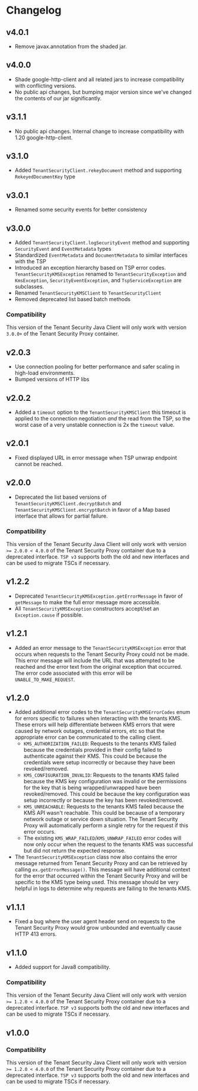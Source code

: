 # Changelog

## v4.0.1

- Remove javax.annotation from the shaded jar.

## v4.0.0

- Shade google-http-client and all related jars to increase compatibility with conflicting versions.
- No public api changes, but bumping major version since we've changed the contents of our jar significantly.

## v3.1.1

- No public api changes. Internal change to increase compatibility with 1.20 google-http-client.

## v3.1.0

- Added `TenantSecurityClient.rekeyDocument` method and supporting `RekeyedDocumentKey` type

## v3.0.1

- Renamed some security events for better consistency

## v3.0.0

- Added `TenantSecurityClient.logSecurityEvent` method and supporting `SecurityEvent` and `EventMetadata` types
- Standardized `EventMetadata` and `DocumentMetadata` to similar interfaces with the TSP
- Introduced an exception hierarchy based on TSP error codes. `TenantSecurityKMSException` renamed to `TenantSecurityException` and
  `KmsException`, `SecurityEventException`, and `TspServiceException` are subclasses.
- Renamed `TenantSecurityKMSClient` to `TenantSecurityClient`
- Removed deprecated list based batch methods

### Compatibility

This version of the Tenant Security Java Client will only work with version `3.0.0+` of the Tenant Security Proxy container.

## v2.0.3

- Use connection pooling for better performance and safer scaling in high-load environments.
- Bumped versions of HTTP libs

## v2.0.2

- Added a `timeout` option to the `TenantSecurityKMSClient` this timeout is applied to the connection negotiation _and_ the read from the TSP, so the worst case of a very unstable connection is 2x the `timeout` value.

## v2.0.1

- Fixed displayed URL in error message when TSP unwrap endpoint cannot be reached.

## v2.0.0

- Deprecated the list based versions of `TenantSecurityKMSClient.decryptBatch` and `TenantSecurityKMSClient.encryptBatch` in favor of a Map based interface that allows for partial failure.

### Compatibility

This version of the Tenant Security Java Client will only work with version `>= 2.0.0 < 4.0.0` of the Tenant Security Proxy container due to a deprecated interface. `TSP v3` supports both the old and new interfaces and can be used to migrate TSCs if necessary.

## v1.2.2

- Deprecated `TenantSecurityKMSException.getErrorMessage` in favor of `getMessage` to make the full error message more accessible.
- All `TenantSecurityKMSException` constructors accept/set an `Exception.cause` if possible.

## v1.2.1

- Added an error message to the `TenantSecurityKMSException` error that occurs when requests to the Tenant Security Proxy could not be made. This error message will include the URL that was attempted to be reached and the error text from the original exception that occurred. The error code associated with this error will be `UNABLE_TO_MAKE_REQUEST`.

## v1.2.0

- Added additional error codes to the `TenantSecurityKMSErrorCodes` enum for errors specific to failures when interacting with the tenants KMS. These errors will help differentiate between KMS errors that were caused by network outages, credential errors, etc so that the appropriate error can be communicated to the calling client.
  - `KMS_AUTHORIZATION_FAILED`: Requests to the tenants KMS failed because the credentials provided in their config failed to authenticate against their KMS. This could be because the credentials were setup incorrectly or because they have been revoked/removed.
  - `KMS_CONFIGURATION_INVALID`: Requests to the tenants KMS failed because the KMS key configuration was invalid or the permissions for the key that is being wrapped/unwrapped have been revoked/removed. This could be because the key configuration was setup incorrectly or because the key has been revoked/removed.
  - `KMS_UNREACHABLE`: Requests to the tenants KMS failed because the KMS API wasn't reachable. This could be because of a temporary network outage or service down situation. The Tenant Security Proxy will automatically perform a single retry for the request if this error occurs.
  - The existing `KMS_WRAP_FAILED`/`KMS_UNWRAP_FAILED` error codes will now only occur when the request to the tenants KMS was successful but did not return the expected response.
- The `TenantSecurityKMSException` class now also contains the error message returned from Tenant Security Proxy and can be retrieved by calling `ex.getErrorMessage()`. This message will have additional context for the error that occurred within the Tenant Security Proxy and will be specific to the KMS type being used. This message should be very helpful in logs to determine why requests are failing to the tenants KMS.

## v1.1.1

- Fixed a bug where the user agent header send on requests to the Tenant Security Proxy would grow unbounded and eventually cause HTTP 413 errors.

## v1.1.0

- Added support for Java8 compatibility.

### Compatibility

This version of the Tenant Security Java Client will only work with version `>= 1.2.0 < 4.0.0` of the Tenant Security Proxy container due to a deprecated interface. `TSP v3` supports both the old and new interfaces and can be used to migrate TSCs if necessary.

## v1.0.0

### Compatibility

This version of the Tenant Security Java Client will only work with version `>= 1.2.0 < 4.0.0` of the Tenant Security Proxy container due to a deprecated interface. `TSP v3` supports both the old and new interfaces and can be used to migrate TSCs if necessary.
